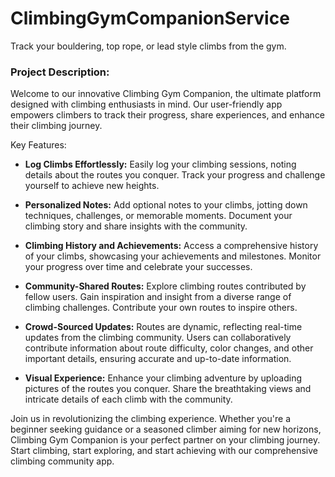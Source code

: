 # ClimbingGymCompanionService
Track your bouldering, top rope, or lead style climbs from the gym.


### Project Description:

Welcome to our innovative Climbing Gym Companion, the ultimate platform designed with climbing enthusiasts in mind. Our user-friendly app empowers climbers to track their progress, share experiences, and enhance their climbing journey.

Key Features:

- **Log Climbs Effortlessly:** Easily log your climbing sessions, noting details about the routes you conquer. Track your progress and challenge yourself to achieve new heights.

- **Personalized Notes:** Add optional notes to your climbs, jotting down techniques, challenges, or memorable moments. Document your climbing story and share insights with the community.

- **Climbing History and Achievements:** Access a comprehensive history of your climbs, showcasing your achievements and milestones. Monitor your progress over time and celebrate your successes.

- **Community-Shared Routes:** Explore climbing routes contributed by fellow users. Gain inspiration and insight from a diverse range of climbing challenges. Contribute your own routes to inspire others.

- **Crowd-Sourced Updates:** Routes are dynamic, reflecting real-time updates from the climbing community. Users can collaboratively contribute information about route difficulty, color changes, and other important details, ensuring accurate and up-to-date information.

- **Visual Experience:** Enhance your climbing adventure by uploading pictures of the routes you conquer. Share the breathtaking views and intricate details of each climb with the community.

Join us in revolutionizing the climbing experience. Whether you're a beginner seeking guidance or a seasoned climber aiming for new horizons, Climbing Gym Companion is your perfect partner on your climbing journey. Start climbing, start exploring, and start achieving with our comprehensive climbing community app.